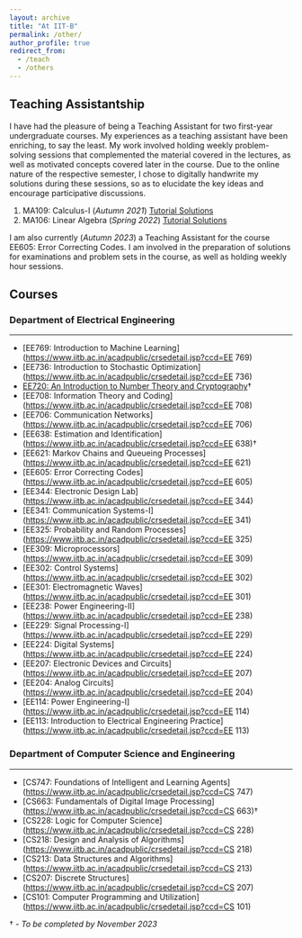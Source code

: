 ```yaml
---
layout: archive
title: "At IIT-B"
permalink: /other/
author_profile: true
redirect_from:
  - /teach
  - /others
---
```


## Teaching Assistantship

I have had the pleasure of being a Teaching Assistant for two first-year undergraduate courses. My experiences as a teaching assistant have been enriching, to say the least. My work involved holding weekly problem-solving sessions that complemented the material covered in the lectures, as well as  motivated concepts covered later in the course. Due to the online nature of the respective semester, I chose to digitally handwrite my solutions during these sessions, so as to elucidate the key ideas and encourage participative discussions.

1. MA109: Calculus-I (*Autumn 2021*) [Tutorial Solutions](https://github.com/Aayush2003/Tutorial-solutions/tree/main/MA109-2021)
2. MA106: Linear Algebra (*Spring 2022*) [Tutorial Solutions](https://github.com/Aayush2003/Tutorial-solutions/tree/main/MA106-2022)

I am also currently (*Autumn 2023*) a Teaching Assistant for the course EE605: Error Correcting Codes. I am involved in the preparation of solutions for examinations and problem sets in the course, as well as holding weekly hour sessions.

## Courses

### Department of Electrical Engineering
-----------------------------------------

* [EE769: Introduction to Machine Learning](https://www.iitb.ac.in/acadpublic/crsedetail.jsp?ccd=EE 769) 
* [EE736: Introduction to Stochastic Optimization](https://www.iitb.ac.in/acadpublic/crsedetail.jsp?ccd=EE 736)
* [EE720: An Introduction to Number Theory and Cryptography](https://www.ee.iitb.ac.in/~sarva/courses/EE720/Autumn2023.html)†    
* [EE708: Information Theory and Coding](https://www.iitb.ac.in/acadpublic/crsedetail.jsp?ccd=EE 708) 
* [EE706: Communication Networks](https://www.iitb.ac.in/acadpublic/crsedetail.jsp?ccd=EE 706)
* [EE638: Estimation and Identification](https://www.iitb.ac.in/acadpublic/crsedetail.jsp?ccd=EE 638)†    
* [EE621: Markov Chains and Queueing Processes](https://www.iitb.ac.in/acadpublic/crsedetail.jsp?ccd=EE 621) 
* [EE605: Error Correcting Codes](https://www.iitb.ac.in/acadpublic/crsedetail.jsp?ccd=EE 605) 
* [EE344: Electronic Design Lab](https://www.iitb.ac.in/acadpublic/crsedetail.jsp?ccd=EE 344) 
* [EE341: Communication Systems-I](https://www.iitb.ac.in/acadpublic/crsedetail.jsp?ccd=EE 341) 
* [EE325: Probability and Random Processes](https://www.iitb.ac.in/acadpublic/crsedetail.jsp?ccd=EE 325)
* [EE309: Microprocessors](https://www.iitb.ac.in/acadpublic/crsedetail.jsp?ccd=EE 309)
* [EE302: Control Systems](https://www.iitb.ac.in/acadpublic/crsedetail.jsp?ccd=EE 302)
* [EE301: Electromagnetic Waves](https://www.iitb.ac.in/acadpublic/crsedetail.jsp?ccd=EE 301) 
* [EE238: Power Engineering-II](https://www.iitb.ac.in/acadpublic/crsedetail.jsp?ccd=EE 238)
* [EE229: Signal Processing-I](https://www.iitb.ac.in/acadpublic/crsedetail.jsp?ccd=EE 229)
* [EE224: Digital Systems](https://www.iitb.ac.in/acadpublic/crsedetail.jsp?ccd=EE 224)
* [EE207: Electronic Devices and Circuits](https://www.iitb.ac.in/acadpublic/crsedetail.jsp?ccd=EE 207)
* [EE204: Analog Circuits](https://www.iitb.ac.in/acadpublic/crsedetail.jsp?ccd=EE 204)
* [EE114: Power Engineering-I](https://www.iitb.ac.in/acadpublic/crsedetail.jsp?ccd=EE 114)
* [EE113: Introduction to Electrical Engineering Practice](https://www.iitb.ac.in/acadpublic/crsedetail.jsp?ccd=EE 113)


### Department of Computer Science and Engineering
-----------------------------------------

* [CS747: Foundations of Intelligent and Learning Agents](https://www.iitb.ac.in/acadpublic/crsedetail.jsp?ccd=CS 747)
* [CS663: Fundamentals of Digital Image Processing](https://www.iitb.ac.in/acadpublic/crsedetail.jsp?ccd=CS 663)†  
* [CS228: Logic for Computer Science](https://www.iitb.ac.in/acadpublic/crsedetail.jsp?ccd=CS 228) 
* [CS218: Design and Analysis of Algorithms](https://www.iitb.ac.in/acadpublic/crsedetail.jsp?ccd=CS 218) 
* [CS213: Data Structures and Algorithms](https://www.iitb.ac.in/acadpublic/crsedetail.jsp?ccd=CS 213) 
* [CS207: Discrete Structures](https://www.iitb.ac.in/acadpublic/crsedetail.jsp?ccd=CS 207) 
* [CS101: Computer Programming and Utilization](https://www.iitb.ac.in/acadpublic/crsedetail.jsp?ccd=CS 101)   
    
† - *To be completed by November 2023*
      

